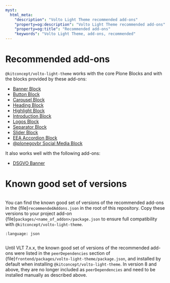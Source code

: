 ```yaml
---
myst:
  html_meta:
    "description": "Volto Light Theme recommended add-ons"
    "property=og:description": "Volto Light Theme recommended add-ons"
    "property=og:title": "Recommended add-ons"
    "keywords": "Volto Light Theme, add-ons, recommended"
---
```


# Recommended add-ons

`@kitconcept/volto-light-theme` works with the core Plone Blocks and with the blocks provided by these add-ons:

-   [Banner Block](https://www.npmjs.com/package/@kitconcept/volto-banner-block)
-   [Button Block](https://www.npmjs.com/package/@kitconcept/volto-button-block)
-   [Carousel Block](https://www.npmjs.com/package/@kitconcept/volto-carousel-block)
-   [Heading Block](https://www.npmjs.com/package/@kitconcept/volto-heading-block)
-   [Highlight Block](https://www.npmjs.com/package/@kitconcept/volto-highlight-block)
-   [Introduction Block](https://www.npmjs.com/package/@kitconcept/volto-introduction-block)
-   [Logos Block](https://www.npmjs.com/package/@kitconcept/volto-logos-block)
-   [Separator Block](https://www.npmjs.com/package/@kitconcept/volto-separator-block)
-   [Slider Block](https://www.npmjs.com/package/@kitconcept/volto-slider-block)
-   [EEA Accordion Block](https://www.npmjs.com/package/@eeacms/volto-accordion-block)
-   [@plonegovbr Social Media Block](https://www.npmjs.com/package/@plonegovbr/volto-social-media)

It also works well with the following add-ons:

-   [DSGVO Banner](https://www.npmjs.com/package/@kitconcept/volto-dsgvo-banner)

# Known good set of versions

```{versionadded} 8.0.0-alpha.0
```

You can find the known good set of versions of the recommended add-ons in the {file}`recommendedAddons.json` in the root of this repository.
Copy these versions to your project add-on {file}`packages/<name_of_addon>/package.json` to ensure full compatibility with `@kitconcept/volto-light-theme`.

```{literalinclude} ../../recommendedAddons.json
:language: json
```

```{deprecated} 8.0.0-alpha.0
```

Until VLT 7.x.x, the known good set of versions of the recommended add-ons were listed in the `peerDependencies` section of {file}`frontend/packages/volto-light-theme/package.json`, and installed by default when installing `@kitconcept/volto-light-theme`.
In version 8 and above, they are no longer included as `peerDependencies` and need to be installed manually as described above.
